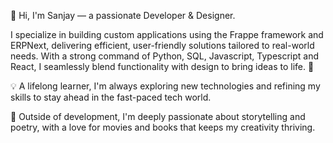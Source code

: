 👋 Hi, I'm Sanjay — a passionate Developer & Designer.

I specialize in building custom applications using the Frappe framework and ERPNext, delivering efficient, user-friendly solutions tailored to real-world needs. With a strong command of Python, SQL, Javascript, Typescript and React, I seamlessly blend functionality with design to bring ideas to life. 🚀

💡 A lifelong learner, I'm always exploring new technologies and refining my skills to stay ahead in the fast-paced tech world.

📖 Outside of development, I'm deeply passionate about storytelling and poetry, with a love for movies and books that keeps my creativity thriving.
